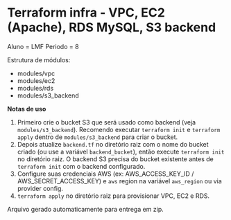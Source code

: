 # Terraform infra - VPC, EC2 (Apache), RDS MySQL, S3 backend
Aluno = LMF
Periodo = 8

Estrutura de módulos:
- modules/vpc
- modules/ec2
- modules/rds
- modules/s3_backend

**Notas de uso**
1. Primeiro crie o bucket S3 que será usado como backend (veja `modules/s3_backend`). Recomendo executar `terraform init` e `terraform apply` dentro de `modules/s3_backend` para criar o bucket.
2. Depois atualize `backend.tf` no diretório raiz com o nome do bucket criado (ou use a variável `backend_bucket`), então execute `terraform init` no diretório raiz. O backend S3 precisa do bucket existente antes de `terraform init` com o backend configurado.
3. Configure suas credenciais AWS (ex: AWS_ACCESS_KEY_ID / AWS_SECRET_ACCESS_KEY) e `aws` region na variável `aws_region` ou via provider config.
4. `terraform apply` no diretório raiz para provisionar VPC, EC2 e RDS.

Arquivo gerado automaticamente para entrega em zip.
